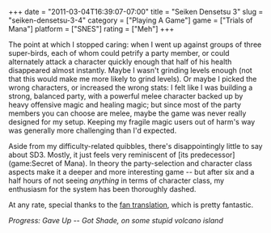 +++
date = "2011-03-04T16:39:07-07:00"
title = "Seiken Densetsu 3"
slug = "seiken-densetsu-3-4"
category = ["Playing A Game"]
game = ["Trials of Mana"]
platform = ["SNES"]
rating = ["Meh"]
+++

The point at which I stopped caring: when I went up against groups of three super-birds, each of whom could petrify a party member, or could alternately attack a character quickly enough that half of his health disappeared almost instantly.  Maybe I wasn't grinding levels enough (not that this would make me more likely to grind levels).  Or maybe I picked the wrong characters, or increased the wrong stats: I felt like I was building a strong, balanced party, with a powerful melee character backed up by heavy offensive magic and healing magic; but since most of the party members you can choose are melee, maybe the game was never really designed for my setup.  Keeping my fragile magic users out of harm's way was generally more challenging than I'd expected.

Aside from my difficulty-related quibbles, there's disappointingly little to say about SD3.  Mostly, it just feels very reminiscent of [its predecessor](game:Secret of Mana).  In theory the party-selection and character class aspects make it a deeper and more interesting game -- but after six and a half hours of not seeing <i>anything</i> in terms of character class, my enthusiasm for the system has been thoroughly dashed.

At any rate, special thanks to the <a href="http://www.neillcorlett.com/sd3/">fan translation</a>, which is pretty fantastic.

<i>Progress: Gave Up -- Got Shade, on some stupid volcano island</i>